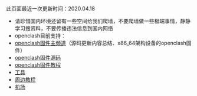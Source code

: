 此页面最近一次更新时间：2020.04.18       
                
* 请珍惜国内环境还留有一些空间给我们爬墙，不要爬墙做一些极端事情，静静学习搜资料，不要传播违法信息到国内网络                         
* openclash目前支持：            
* [openclash固件主频道](https://t.me/openclash8)（源码更新内容总结、x86_64架构设备的openclash固件）                         
* [openclash固件源码](./code.md)            
* [openclash固件教程](./tips.md)               
* [工具](https://openclashopenwrt.github.io/tool/)               
* [周边教程](./others.md)                   
* [机场](./air.md)               

    
        
        
